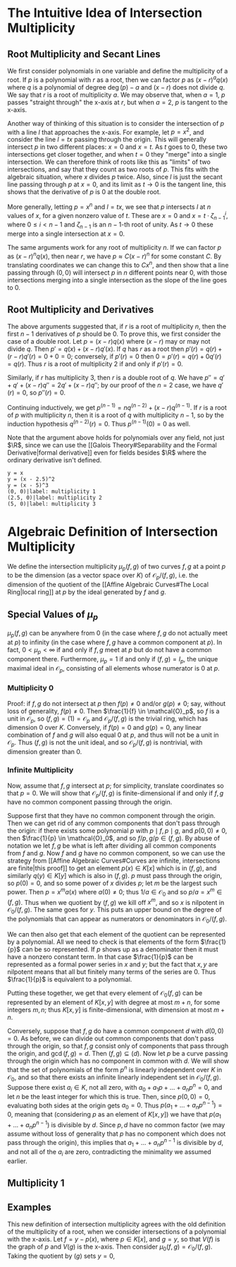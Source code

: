 # The Intuitive Idea of Intersection Multiplicity
## Root Multiplicity and Secant Lines
We first consider polynomials in one variable and define the multiplicity of a root. If $p$ is a polynomial with $r$ as a root, then we can factor $p$ as $(x - r)^a q(x)$ where $q$ is a polynomial of degree $\deg(p) - a$ and $(x - r)$ does not divide $q$. We say that $r$ is a root of multiplicity $a$. We may observe that, when $a = 1$, $p$ passes "straight through" the x-axis at $r$, but when $a = 2$, $p$ is tangent to the x-axis. 

Another way of thinking of this situation is to consider the intersection of $p$ with a line $l$ that approaches the x-axis. For example, let $p = x^2$, and consider the line $l = tx$ passing through the origin. This will generally intersect $p$ in two different places: $x = 0$ and $x = t$. As $t$ goes to $0$, these two intersections get closer together, and when $t = 0$ they "merge" into a single intersection. We can therefore think of roots like this as "limits" of two intersections, and say that they count as two roots of $p$. This fits with the algebraic situation, where $x$ divides $p$ twice. Also, since $l$ is just the secant line passing through $p$ at $x=0$, and its limit as $t \to 0$ is the tangent line, this shows that the derivative of $p$ is $0$ at the double root.

More generally, letting $p = x^n$ and $l = tx$, we see that $p$ intersects $l$ at $n$ values of $x$, for a given nonzero value of $t$. These are $x = 0$ and $x = t \cdot \zeta_{n-1}^i$, where $0 \leq i < n-1$ and $\zeta_{n-1}$ is an $n-1$-th root of unity. As $t \to 0$ these merge into a single intersection at $x = 0$. 

The same arguments work for any root of multiplicity $n$. If we can factor $p$ as $(x - r)^n q(x)$, then near $r$, we have $p \approx C(x - r)^n$ for some constant $C$. By translating coordinates we can change this to $Cx^n$, and then show that a line passing through $(0, 0)$ will intersect $p$ in $n$ different points near $0$, with those intersections merging into a single intersection as the slope of the line goes to $0$. 
## Root Multiplicity and Derivatives
The above arguments suggested that, if $r$ is a root of multiplicity $n$, then the first $n-1$ derivatives of $p$ should be $0$. To prove this, we first consider the case of a double root. Let $p = (x - r)q(x)$ where $(x - r)$ may or may not divide $q$. Then $p' = q(x) + (x - r)q'(x)$. If $q$ has $r$ as a root then $p'(r) = q(r) + (r - r)q'(r) = 0 + 0 = 0$; conversely, if $p'(r) = 0$ then $0 = p'(r) = q(r) + 0q'(r) = q(r)$. Thus $r$ is a root of multiplicity $2$ if and only if $p'(r) = 0$. 

Similarly, if $r$ has multiplicity $3$, then $r$ is a double root of $q$. We have $p'' = q' + q' + (x - r)q'' = 2q' + (x - r)q''$; by our proof of the $n=2$ case, we have $q'(r) = 0$, so $p''(r) = 0$. 

Continuing inductively, we get $p^{(n-1)} = nq^{(n-2)} + (x - r)q^{(n-1)}$. If $r$ is a root of $p$ with multiplicity $n$, then it is a root of $q$ with multiplicity $n-1$, so by the induction hypothesis $q^{(n-2)}(r) = 0$. Thus $p^{(n-1)}(0) = 0$ as well. 

Note that the argument above holds for polynomials over any field, not just $\R$, since we can use the [[Galois Theory#Separability and the Formal Derivative|formal derivative]] even for fields besides $\R$ where the ordinary derivative isn't defined. 
```desmos-graph
y = x
y = (x - 2.5)^2
y = (x - 5)^3
(0, 0)|label: multiplicity 1
(2.5, 0)|label: multiplicity 2
(5, 0)|label: multiplicity 3
```


# Algebraic Definition of Intersection Multiplicity
We define the intersection multiplicity $\mu_p(f, g)$ of two curves $f, g$ at a point $p$ to be the dimension (as a vector space over $K$) of $\mathcal{O}_p / (f, g)$, i.e. the dimension of the quotient of the [[Affine Algebraic Curves#The Local Ring|local ring]] at $p$ by the ideal generated by $f$ and $g$.
## Special Values of $\mu_p$
$\mu_p(f, g)$ can be anywhere from $0$ (in the case where $f, g$ do not actually meet at $p$) to infinity (in the case where $f, g$ have a common component at $p$). In fact, $0 < \mu_p < \infty$ if and only if $f, g$ meet at $p$ but do not have a common component there. Furthermore, $\mu_p = 1$ if and only if $(f, g) = I_p$, the unique maximal ideal in $\mathcal{O}_p$, consisting of all elements whose numerator is $0$ at $p$.
### Multiplicity 0
Proof: if $f, g$ do not intersect at $p$ then $f(p) \neq 0$ and/or $g(p) \neq 0$; say, without loss of generality, $f(p) \neq 0$. Then $\frac{1}{f} \in \mathcal{O}_p$, so $f$ is a unit in $\mathcal{O}_p$, so $(f, g) = (1) = \mathcal{O}_p$ and $\mathcal{O}_p / (f, g)$ is the trivial ring, which has dimension $0$ over $K$. Conversely, if $f(p) = 0$ and $g(p) = 0$, any linear combination of $f$ and $g$ will also equal $0$ at $p$, and thus will not be a unit in $\mathcal{O}_p$. Thus $(f, g)$ is not the unit ideal, and so $\mathcal{O}_p/(f, g)$ is nontrivial, with dimension greater than $0$.
### Infinite Multiplicity
Now, assume that $f, g$ intersect at $p$; for simplicity, translate coordinates so that $p = 0$. We will show that $\mathcal{O}_p/(f, g)$ is finite-dimensional if and only if $f, g$ have no common component passing through the origin. 

Suppose first that they have no common component through the origin. Then we can get rid of any common components that don't pass through the origin: if there exists some polynomial $p$ with $p \mid f, p \mid g$, and $p(0, 0) \neq 0$, then $\frac{1}{p} \in \mathcal{O}_0$, and so $f/p, g/p \in (f, g)$. By abuse of notation we let $f, g$ be what is left after dividing all common components from $f$ and $g$. Now $f$ and $g$ have no common component, so we can use the strategy from [[Affine Algebraic Curves#Curves are infinite, intersections are finite|this proof]] to get an element $p(x) \in K[x]$ which is in $(f, g)$, and similarly $q(y) \in K[y]$ which is also in $(f, g)$. $p$ must pass through the origin, so $p(0) = 0$, and so some power of $x$ divides $p$; let $m$ be the largest such power. Then $p = x^m a(x)$ where $a(0) \neq 0$; thus $1/a \in \mathcal{O}_0$ and so $p/a = x^m \in (f, g)$. Thus when we quotient by $(f, g)$ we kill off $x^m$, and so $x$ is nilpotent in $\mathcal{O}_0 / (f, g)$. The same goes for $y$. This puts an upper bound on the degree of the polynomials that can appear as numerators or denominators in $\mathcal{O}_0/(f, g)$. 

We can then also get that each element of the quotient can be represented by a polynomial. All we need to check is that elements of the form $\frac{1}{p}$ can be so represented. If $p$ shows up as a denominator then it must have a nonzero constant term. In that case $\frac{1}{p}$ can be represented as a formal power series in $x$ and $y$; but the fact that $x, y$ are nilpotent means that all but finitely many terms of the series are $0$. Thus $\frac{1}{p}$ is equivalent to a polynomial. 

Putting these together, we get that every element of $\mathcal{O}_0(f, g)$ can be represented by an element of $K[x, y]$ with degree at most $m + n$, for some integers $m, n$; thus $K[x, y]$ is finite-dimensional, with dimension at most $m + n$. 

Conversely, suppose that $f, g$ do have a common component $d$ with $d(0, 0) = 0$. As before, we can divide out common components that don't pass through the origin, so that $f, g$ consist only of components that pass through the origin, and $\gcd(f, g) = d$. Then $(f, g) \subseteq (d)$. Now let $p$ be a curve passing through the origin which has no component in common with $d$. We will show that the set of polynomials of the form $p^n$ is linearly independent over $K$ in $\mathcal{O}_0$, and so that there exists an infinite linearly independent set in $\mathcal{O}_0 / (f, g)$. Suppose there exist $a_i \in K$, not all zero, with $a_0 + a_1p + \dots + a_np^n = 0$, and let $n$ be the least integer for which this is true. Then, since $p(0, 0) = 0$, evaluating both sides at the origin gets $a_0 = 0$. Thus $p(a_1 + \dots + a_np^{n-1}) = 0$, meaning that (considering $p$ as an element of $K[x, y]$) we have that $p(a_1 + \dots + a_np^{n-1})$ is divisible by $d$. Since $p, d$ have no common factor (we may assume without loss of generality that $p$ has no component which does not pass through the origin), this implies that $a_1 + \dots + a_np^{n-1}$ is divisible by $d$, and not all of the $a_i$ are zero, contradicting the minimality we assumed earlier.

## Multiplicity 1

## Examples
This new definition of intersection multiplicity agrees with the old definition of the multiplicity of a root, when we consider intersections of a polynomial with the x-axis. Let $f = y - p(x)$, where $p \in K[x]$, and $g = y$, so that $V(f)$ is the graph of $p$ and $V(g)$ is the x-axis. Then consider $\mu_0(f, g) = \mathcal{O}_0 / (f, g)$. Taking the quotient by $(g)$ sets $y = 0$, 